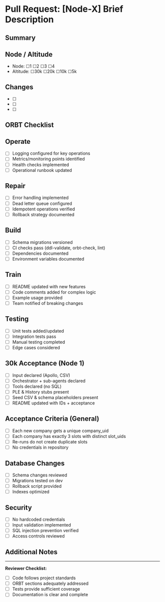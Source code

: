 # Pull Request: [Node-X] Brief Description

## Summary
<!-- Provide a brief summary of the changes -->

## Node / Altitude
- Node: ☐1 ☐2 ☐3 ☐4
- Altitude: ☐30k ☐20k ☐10k ☐5k

## Changes
<!-- List the key changes made -->
- [ ] 
- [ ] 
- [ ] 

## ORBT Checklist

## Operate
<!-- How will this be operated in production? -->
- [ ] Logging configured for key operations
- [ ] Metrics/monitoring points identified
- [ ] Health checks implemented
- [ ] Operational runbook updated

## Repair
<!-- How can issues be fixed? -->
- [ ] Error handling implemented
- [ ] Dead letter queue configured
- [ ] Idempotent operations verified
- [ ] Rollback strategy documented

## Build
<!-- Build and deployment considerations -->
- [ ] Schema migrations versioned
- [ ] CI checks pass (ddl-validate, orbt-check, lint)
- [ ] Dependencies documented
- [ ] Environment variables documented

## Train
<!-- Knowledge transfer and documentation -->
- [ ] README updated with new features
- [ ] Code comments added for complex logic
- [ ] Example usage provided
- [ ] Team notified of breaking changes

## Testing
- [ ] Unit tests added/updated
- [ ] Integration tests pass
- [ ] Manual testing completed
- [ ] Edge cases considered

## 30k Acceptance (Node 1)
- [ ] Input declared (Apollo, CSV)
- [ ] Orchestrator + sub-agents declared  
- [ ] Tools declared (no SQL)
- [ ] PLE & History stubs present
- [ ] Seed CSV & schema placeholders present
- [ ] README updated with IDs + acceptance

## Acceptance Criteria (General)
<!-- From the node's README -->
- [ ] Each new company gets a unique company_uid
- [ ] Each company has exactly 3 slots with distinct slot_uids
- [ ] Re-runs do not create duplicate slots
- [ ] No credentials in repository

## Database Changes
- [ ] Schema changes reviewed
- [ ] Migrations tested on dev
- [ ] Rollback script provided
- [ ] Indexes optimized

## Security
- [ ] No hardcoded credentials
- [ ] Input validation implemented
- [ ] SQL injection prevention verified
- [ ] Access controls reviewed

## Additional Notes
<!-- Any additional context or notes -->

---
**Reviewer Checklist:**
- [ ] Code follows project standards
- [ ] ORBT sections adequately addressed
- [ ] Tests provide sufficient coverage
- [ ] Documentation is clear and complete